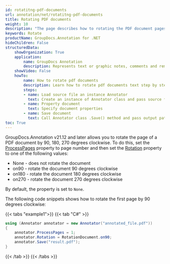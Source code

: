```yaml
---
id: rotatitng-pdf-documents
url: annotation/net/rotatitng-pdf-documents
title: Rotating PDF documents
weight: 10
description: "The page describes how to rotating the PDF document pages using GroupDocs.Annotation for .NET API."
keywords: Rotate
productName: GroupDocs.Annotation for .NET
hideChildren: False
structuredData:
    showOrganization: True
    application:    
        name: GroupDocs Annotation
        description: Represents text or graphic notes, comments and remarks attached to a specific part of the content of the document using C#
    showVideo: False
    howTo:
        name: How to rotate pdf documents
        description: Learn how to rotate pdf documents text step by step
        steps:
        - name: Load source file an instance Annotator
          text: Create an instance of Annotator class and pass source file path as a constructor parameter. You may specify absolute or relative file path as per your requirements.
        - name: Property document
          text: Specify document properties
        - name: Save document
          text: Call Annotator class .Save() method and pass output path file.
toc: True
---
```


GroupDocs.Annotation v21.12 and later allows you to rotate the page of a PDF document by 90, 180, 270 degrees clockwise. To do this, set the [ProcessPages](https://reference.groupdocs.com/annotation/net/groupdocs.annotation/annotator/processpages/) property to page number and then set the [Rotation](https://reference.groupdocs.com/annotation/net/groupdocs.annotation/annotator/rotation/) property to one of the following values:
* None - does not rotate the document
* on90 - rotate the document 90 degrees clockwise
* on180 - rotate the document 180 degrees clockwise
* on270 - rotate the document 270 degrees clockwise

By default, the property is set to `None`.

The following code snippets shows how to rotate the first page by 90 degrees clockwise:

{{< tabs "example1">}}
{{< tab "C#" >}}
```csharp
using (Annotator annotator = new Annotator("annotated_file.pdf"))
{
	annotator.ProcessPages = 1;
	annotator.Rotation = RotationDocument.on90;
    annotator.Save("result.pdf");
}
```
{{< /tab >}}
{{< /tabs >}}